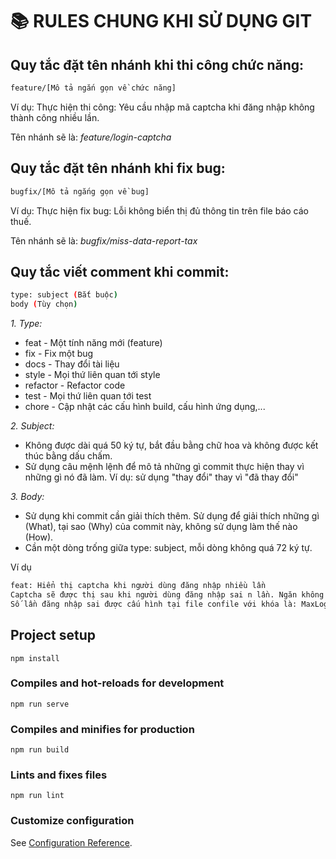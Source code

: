# 📚 RULES CHUNG KHI SỬ DỤNG GIT

## Quy tắc đặt tên nhánh khi thi công chức năng:

```bash
feature/[Mô tả ngắn gọn về chức năng]
```

Ví dụ: Thực hiện thi công: Yêu cầu nhập mã captcha khi đăng nhập không thành công nhiều lần. 

Tên nhánh sẽ là: *feature/login-captcha*

## Quy tắc đặt tên nhánh khi fix bug:

```bash
bugfix/[Mô tả ngắng gọn về bug]
```

Ví dụ: Thực hiện fix bug: Lỗi không biển thị đủ thông tin trên file báo cáo thuế. 

Tên nhánh sẽ là: *bugfix/miss-data-report-tax*

## Quy tắc viết comment khi commit:

```bash
type: subject (Bắt buộc)
body (Tùy chọn)
```

*1. Type:*
- feat - Một tính năng mới (feature)
- fix - Fix một bug
- docs - Thay đổi tài liệu
- style - Mọi thứ liên quan tới style
- refactor - Refactor code
- test - Mọi thứ liên quan tới test
- chore - Cập nhật các cấu hình build, cấu hình ứng dụng,...

*2. Subject:*
- Không được dài quá 50 ký tự, bắt đầu bằng chữ hoa và không được kết thúc bằng dấu chấm.
- Sử dụng câu mệnh lệnh để mô tả những gì commit thực hiện thay vì những gì nó đã làm. Ví dụ: sử dụng "thay đổi" thay vì "đã thay đổi"

*3. Body:*
- Sử dụng khi commit cần giải thích thêm. Sử dụng để giải thích những gì (What), tại sao (Why) của commit này, không sử dụng làm thế nào (How).
- Cần một dòng trống giữa type: subject, mỗi dòng không quá 72 ký tự.

Ví dụ
```bash
feat: Hiển thị captcha khi người dùng đăng nhập nhiều lần
Captcha sẽ được thị sau khi người dùng đăng nhập sai n lần. Ngăn không cho phép người dùng viết các công cụ tự động dò mật khẩu.
Số lần đăng nhập sai được cấu hình tại file confile với khóa là: MaxLoginFail.
```

## Project setup
```
npm install
```

### Compiles and hot-reloads for development
```
npm run serve
```

### Compiles and minifies for production
```
npm run build
```

### Lints and fixes files
```
npm run lint
```

### Customize configuration
See [Configuration Reference](https://cli.vuejs.org/config/).
